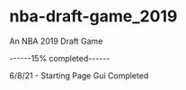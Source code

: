 # nba-draft-game_2019

An NBA 2019 Draft Game

------15% completed------

6/8/21 - Starting Page Gui Completed 
